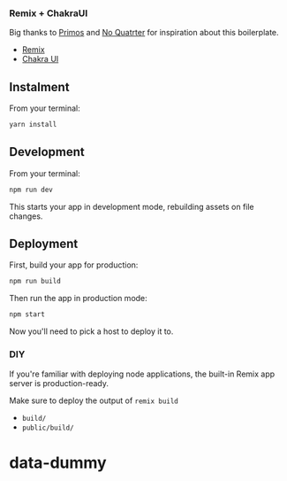 ### Remix + ChakraUI

Big thanks to [Primos](https://github.com/primos63) and [No Quatrter](https://github.com/NoQuarterTeam) for inspiration about this boilerplate.

- [Remix](https://remix.run/docs/en/v1)
- [Chakra UI](https://chakra-ui.com/docs)

## Instalment

From your terminal:

```sh
yarn install
```

## Development

From your terminal:

```sh
npm run dev
```

This starts your app in development mode, rebuilding assets on file changes.

## Deployment

First, build your app for production:

```sh
npm run build
```

Then run the app in production mode:

```sh
npm start
```

Now you'll need to pick a host to deploy it to.

### DIY

If you're familiar with deploying node applications, the built-in Remix app server is production-ready.

Make sure to deploy the output of `remix build`

- `build/`
- `public/build/`
# data-dummy
